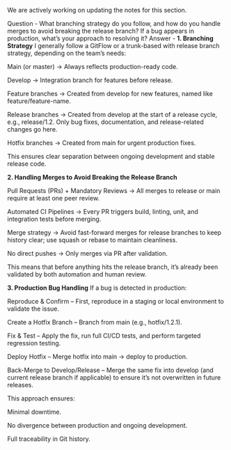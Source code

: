 We are actively working on updating the notes for this section.

Question - What branching strategy do you follow, and how do you handle merges to avoid breaking the release branch? If a bug appears in production, what’s your approach to resolving it?
Answer -
**1. Branching Strategy**
I generally follow a GitFlow or a trunk-based with release branch strategy, depending on the team’s needs:

Main (or master) → Always reflects production-ready code.

Develop → Integration branch for features before release.

Feature branches → Created from develop for new features, named like feature/feature-name.

Release branches → Created from develop at the start of a release cycle, e.g., release/1.2. Only bug fixes, documentation, and release-related changes go here.

Hotfix branches → Created from main for urgent production fixes.

This ensures clear separation between ongoing development and stable release code.

**2. Handling Merges to Avoid Breaking the Release Branch**

Pull Requests (PRs) + Mandatory Reviews → All merges to release or main require at least one peer review.

Automated CI Pipelines → Every PR triggers build, linting, unit, and integration tests before merging.

Merge strategy → Avoid fast-forward merges for release branches to keep history clear; use squash or rebase to maintain cleanliness.

No direct pushes → Only merges via PR after validation.

This means that before anything hits the release branch, it’s already been validated by both automation and human review.

**3. Production Bug Handling**
If a bug is detected in production:

Reproduce & Confirm – First, reproduce in a staging or local environment to validate the issue.

Create a Hotfix Branch – Branch from main (e.g., hotfix/1.2.1).

Fix & Test – Apply the fix, run full CI/CD tests, and perform targeted regression testing.

Deploy Hotfix – Merge hotfix into main → deploy to production.

Back-Merge to Develop/Release – Merge the same fix into develop (and current release branch if applicable) to ensure it’s not overwritten in future releases.

This approach ensures:

Minimal downtime.

No divergence between production and ongoing development.

Full traceability in Git history.
